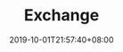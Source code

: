 ---
weight: 3
title: "Exchange"
description: ""
date: 2019-10-01T21:57:40+08:00
lastmod: 2020-01-01T16:45:40+08:00
draft: false
ico: ''
navigation: ["Centralized Exchange","Decentralized Exchange"]
hidePage: true
---